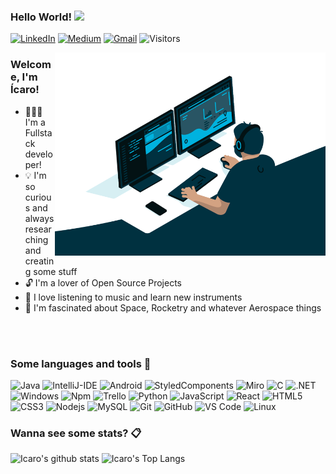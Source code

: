 ### Hello World! <img src="https://media.giphy.com/media/hvRJCLFzcasrR4ia7z/giphy.gif" width="25px">

<a href="https://linkedin.com/in/icaro-silva"><img alt="LinkedIn" height="32px" src="https://image.flaticon.com/icons/png/512/174/174857.png"/></a>
<a href="https://medium.com/@icaro_silva"><img alt="Medium" height="32px" src="https://cdn.iconscout.com/icon/free/png-256/medium-47-433328.png"/></a>
<a href="mailto:icarogabrielsilva2019@gmail.com"><img alt="Gmail" height="32px" src="https://www.freepnglogos.com/uploads/logo-gmail-png/logo-gmail-png-gmail-icon-download-png-and-vector-1.png"/></a>
![Visitors](https://api.visitorbadge.io/api/VisitorHit?user=Icaro-G-Silva&repo=Icaro-G-Silva&countColor=%237B1E7A)

<img align="right" alt="GIF" height="325px" src="https://raw.githubusercontent.com/Icaro-G-Silva/Icaro-G-Silva/master/Assets/code.gif" />

### Welcome, I'm Ícaro!

+ 👨🏻‍💻 I'm a Fullstack developer!
+ 💡 I'm so curious and always researching and creating some stuff
+ 🔓 I'm a lover of Open Source Projects
+ 🎵 I love listening to music and learn new instruments
+ 🚀 I'm fascinated about Space, Rocketry and whatever Aerospace things

<br><br>

### Some languages and tools 🔧

![Java](http://img.shields.io/badge/Java-⭐-5B4638?style=for-the-badge&logo=java&logoColor=ffffff&labelColor=555555&color=0076e5)
![IntelliJ-IDE](http://img.shields.io/badge/IntelliJ-⭐-2C2255?style=for-the-badge&logo=Intellij-IDEA&logoColor=ffffff&labelColor=555555&color=0076e5)
![Android](http://img.shields.io/badge/Android-⭐-0078D6?style=for-the-badge&logo=android&logoColor=3DDC84&labelColor=555555&color=0076e5)
![StyledComponents](https://img.shields.io/badge/Styled_Components-⭐-%231572B6?style=for-the-badge&logo=styled-components&logoColor=DB7093&labelColor=555555&color=0076e5)
![Miro](https://img.shields.io/badge/Miro-⭐-CB3837?style=for-the-badge&logo=miro&logoColor=050038&labelColor=555555&color=0076e5)
![C](https://img.shields.io/badge/-⭐⭐-659ad2?style=for-the-badge&logo=c&logoColor=A8B9CC&labelColor=555555&color=0076e5)
![.NET](https://img.shields.io/badge/-⭐⭐-659ad2?style=for-the-badge&logo=.NET&logoColor=ffffff&labelColor=555555&color=0076e5)
![Windows](http://img.shields.io/badge/Windows-⭐⭐-0078D6?style=for-the-badge&logo=windows&logoColor=0078D6&labelColor=555555&color=0076e5)
![Npm](https://img.shields.io/badge/NPM-⭐⭐-CB3837?style=for-the-badge&logo=npm&logoColor=CB3837&labelColor=555555&color=0076e5)
![Trello](https://img.shields.io/badge/Trello-⭐⭐-CB3837?style=for-the-badge&logo=trello&logoColor=0052CC&labelColor=555555&color=0076e5)
![Python](http://img.shields.io/badge/Python-⭐⭐-3776AB?style=for-the-badge&logo=python&logoColor=3776AB&labelColor=555555&color=0076e5)
![JavaScript](https://img.shields.io/badge/JavaScript-⭐⭐⭐-%23F7DF1C?style=for-the-badge&logo=javascript&logoColor=F7DF1E&labelColor=555555&color=0076e5)
![React](https://img.shields.io/badge/React-⭐⭐⭐-61DAFB?style=for-the-badge&logo=react&logoColor=61DAFB&labelColor=555555&color=0076e5)
![HTML5](https://img.shields.io/badge/HTML5-⭐⭐⭐-%23E44D27?style=for-the-badge&logo=html5&logoColor=E34F26&labelColor=555555&color=0076e5)
![CSS3](https://img.shields.io/badge/CSS3-⭐⭐⭐-%231572B6?style=for-the-badge&logo=css3&logoColor=1572B6&labelColor=555555&color=0076e5)
![Nodejs](https://img.shields.io/badge/NodeJs-⭐⭐⭐-339933?style=for-the-badge&logo=Node.js&logoColor=339933&labelColor=555555&color=0076e5)
![MySQL](https://img.shields.io/badge/MySQL-⭐⭐⭐-4479A1?style=for-the-badge&logo=mysql&logoColor=ffffff&labelColor=555555&color=0076e5)
![Git](https://img.shields.io/badge/Git-⭐⭐⭐-%23F05032?style=for-the-badge&logo=git&logoColor=F05032&labelColor=555555&color=0076e5)
![GitHub](https://img.shields.io/badge/GitHub-⭐⭐⭐-181717?style=for-the-badge&logo=github&labelColor=555555&color=0076e5)
![VS Code](http://img.shields.io/badge/VS_Code-⭐⭐⭐-007ACC?style=for-the-badge&logo=visual-studio-code&logoColor=007ACC&labelColor=555555&color=0076e5)
![Linux](http://img.shields.io/badge/Linux-⭐⭐⭐-0078D6?style=for-the-badge&logo=linux&logoColor=ffffff&labelColor=555555&color=0076e5)

### Wanna see some stats? 📋

![Icaro's github stats](https://github-readme-stats.vercel.app/api?username=Icaro-G-Silva&show_icons=true&include_all_commits=true&count_private=true&theme=dracula)
![Icaro's Top Langs](https://github-readme-stats.vercel.app/api/top-langs/?username=Icaro-G-Silva&layout=compact&theme=dracula)
